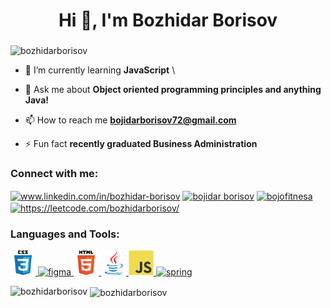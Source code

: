 <h1 align="center">Hi 👋, I'm Bozhidar Borisov</h1>
<h3 align="center"></h3>

<p align="left"> <img src="https://komarev.com/ghpvc/?username=bozhidarborisov&label=Profile%20views&color=0e75b6&style=flat" alt="bozhidarborisov" /> </p>

- 🌱 I’m currently learning **JavaScript**
\
- 💬 Ask me about **Object oriented programming principles and anything Java!**

- 📫 How to reach me **bojidarborisov72@gmail.com**

- ⚡ Fun fact **recently graduated Business Administration**

<h3 align="left">Connect with me:</h3>
<p align="left">
<a href="www.linkedin.com/in/bozhidar-borisov" target="blank"><img align="center" src="https://raw.githubusercontent.com/rahuldkjain/github-profile-readme-generator/master/src/images/icons/Social/linked-in-alt.svg" alt="www.linkedin.com/in/bozhidar-borisov" height="30" width="40" /></a>
<a href="https://fb.com/bojidar borisov" target="blank"><img align="center" src="https://raw.githubusercontent.com/rahuldkjain/github-profile-readme-generator/master/src/images/icons/Social/facebook.svg" alt="bojidar borisov" height="30" width="40" /></a>
<a href="https://instagram.com/bojofitnesa" target="blank"><img align="center" src="https://raw.githubusercontent.com/rahuldkjain/github-profile-readme-generator/master/src/images/icons/Social/instagram.svg" alt="bojofitnesa" height="30" width="40" /></a>
<a href="https://www.leetcode.com/https://leetcode.com/bozhidarborisov/" target="blank"><img align="center" src="https://raw.githubusercontent.com/rahuldkjain/github-profile-readme-generator/master/src/images/icons/Social/leet-code.svg" alt="https://leetcode.com/bozhidarborisov/" height="30" width="40" /></a>
</p>

<h3 align="left">Languages and Tools:</h3>
<p align="left"> <a href="https://www.w3schools.com/css/" target="_blank" rel="noreferrer"> <img src="https://raw.githubusercontent.com/devicons/devicon/master/icons/css3/css3-original-wordmark.svg" alt="css3" width="40" height="40"/> </a> <a href="https://www.figma.com/" target="_blank" rel="noreferrer"> <img src="https://www.vectorlogo.zone/logos/figma/figma-icon.svg" alt="figma" width="40" height="40"/> </a> <a href="https://www.w3.org/html/" target="_blank" rel="noreferrer"> <img src="https://raw.githubusercontent.com/devicons/devicon/master/icons/html5/html5-original-wordmark.svg" alt="html5" width="40" height="40"/> </a> <a href="https://www.java.com" target="_blank" rel="noreferrer"> <img src="https://raw.githubusercontent.com/devicons/devicon/master/icons/java/java-original.svg" alt="java" width="40" height="40"/> </a> <a href="https://developer.mozilla.org/en-US/docs/Web/JavaScript" target="_blank" rel="noreferrer"> <img src="https://raw.githubusercontent.com/devicons/devicon/master/icons/javascript/javascript-original.svg" alt="javascript" width="40" height="40"/> </a> <a href="https://spring.io/" target="_blank" rel="noreferrer"> <img src="https://www.vectorlogo.zone/logos/springio/springio-icon.svg" alt="spring" width="40" height="40"/> </a> </p>

<p><img align="left" src="https://github-readme-stats.vercel.app/api/top-langs?username=bozhidarborisov&show_icons=true&locale=en&layout=compact" alt="bozhidarborisov" /></p>

<p>&nbsp;<img align="center" src="https://github-readme-stats.vercel.app/api?username=bozhidarborisov&show_icons=true&locale=en" alt="bozhidarborisov" /></p>
